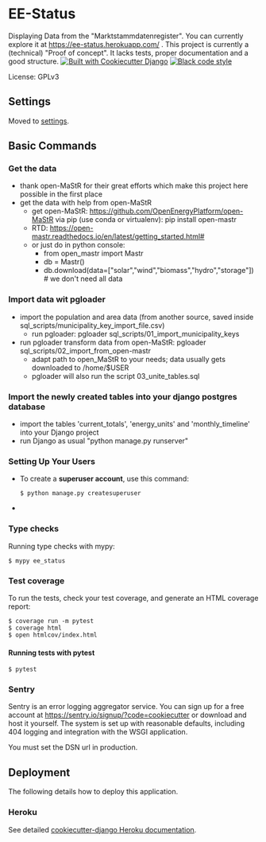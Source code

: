 # EE-Status

Displaying Data from the "Marktstammdatenregister". You can currently explore it at https://ee-status.herokuapp.com/ .
This project is currently a (technical) "Proof of concept". It lacks tests, proper documentation and a good structure.
[![Built with Cookiecutter Django](https://img.shields.io/badge/built%20with-Cookiecutter%20Django-ff69b4.svg?logo=cookiecutter)](https://github.com/cookiecutter/cookiecutter-django/)
[![Black code style](https://img.shields.io/badge/code%20style-black-000000.svg)](https://github.com/ambv/black)

License: GPLv3

## Settings

Moved to [settings](http://cookiecutter-django.readthedocs.io/en/latest/settings.html).

## Basic Commands

### Get the data
 * thank open-MaStR for their great efforts which make this project here possible in the first place
 * get the data with help from open-MaStR
   * get open-MaStR: https://github.com/OpenEnergyPlatform/open-MaStR via pip (use conda or virtualenv): pip install open-mastr
   * RTD: https://open-mastr.readthedocs.io/en/latest/getting_started.html#
   * or just do in python console:
     * from open_mastr import Mastr
     * db = Mastr()
     * db.download(data=["solar","wind","biomass","hydro","storage"]) # we don't need all data

### Import data wit pgloader
 * import the population and area data (from another source, saved inside sql_scripts/municipality_key_import_file.csv)
   * run pgloader: pgloader sql_scripts/01_import_municipality_keys
 * run pgloader transform data from open-MaStR: pgloader sql_scripts/02_import_from_open-mastr
   * adapt path to open_MaStR to your needs; data usually gets downloaded to /home/$USER
   * pgloader will also run the script 03_unite_tables.sql

### Import the newly created tables into your django postgres database
 * import the tables 'current_totals', 'energy_units' and 'monthly_timeline' into your Django project
 * run Django as usual "python manage.py runserver"

### Setting Up Your Users
-   To create a **superuser account**, use this command:

        $ python manage.py createsuperuser
-
### Type checks

Running type checks with mypy:

    $ mypy ee_status

### Test coverage

To run the tests, check your test coverage, and generate an HTML coverage report:

    $ coverage run -m pytest
    $ coverage html
    $ open htmlcov/index.html

#### Running tests with pytest

    $ pytest

### Sentry

Sentry is an error logging aggregator service. You can sign up for a free account at <https://sentry.io/signup/?code=cookiecutter> or download and host it yourself.
The system is set up with reasonable defaults, including 404 logging and integration with the WSGI application.

You must set the DSN url in production.

## Deployment

The following details how to deploy this application.

### Heroku

See detailed [cookiecutter-django Heroku documentation](http://cookiecutter-django.readthedocs.io/en/latest/deployment-on-heroku.html).
